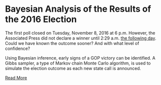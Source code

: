 # Bayesian Analysis of the Results of the 2016 Election

The first poll closed on Tuesday, November 8, 2016 at 6 p.m. However, the Associated Press did not declare a winner until 2:29 a.m. [the following day](https://blog.ap.org/behind-the-news/calling-the-presidential-race-state-by-state). Could we have known the outcome sooner? And with what level of confidence?

Using Bayesian inference, early signs of a GOP victory can be identified. A Gibbs sampler, a type of Markov chain Monte Carlo algorithm, is used to simulate the election outcome as each new state call is announced.

[Read More](http://j3data.com/2017/08/predicting-the-next-president-on-election-night/)
